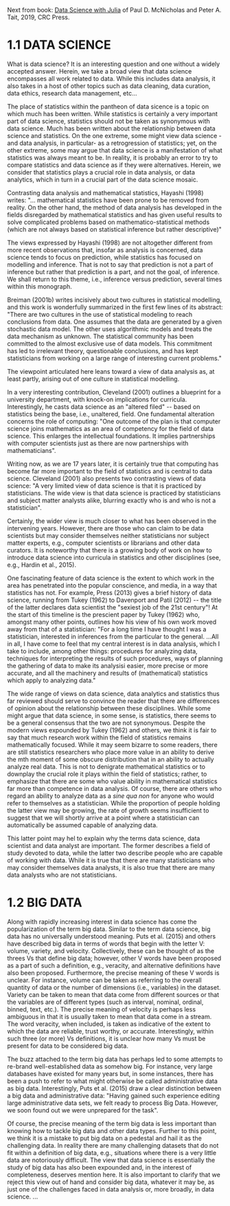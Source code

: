 
Next from book: [Data Science with Julia](https://www.amazon.com.mx/Data-Science-Julia-Paul-McNicholas/dp/1138499986) of Paul D. McNicholas and Peter A. Tait, 2019, CRC Press.

# 1.1 DATA SCIENCE

What is data science? It is an interesting question and one without a widely accepted answer. Herein, we take a broad view that data science encompasses all work related to data. While this includes data analysis, it also takes in a host of other topics such as data cleaning, data curation, data ethics, research data management, etc...

The place of statistics within the pantheon of data sicence is a topic on which much has been written. While statistics is certainly a very important part of data science, statistics should not be taken as synonymous with data science. Much has been written about the relationship between data science and statistics. On the one extreme, some might view data science -and data analysis, in particular- as a retrogression of statistics; yet, on the other extreme, some may argue that data science is a manifestation of what statistics was always meant to be. In reality, it is probably an error to try to compare statistics and data science as if they were alternatives. Herein, we consider that statistics plays a crucial role in data analysis, or data analytics, which in turn in a crucial part of the data science mosaic.


Contrasting data analysis and mathematical statistics, Hayashi (1998) writes: "... mathematical statistics have been prone to be removed from reality. On the other hand, the method of data analysis has developed in the fields disregarded by mathematical statistics and has given useful results to solve complicated problems based on mathematico-statistical methods (which are not always based on statistical inference but rather descriptive)"

The views expressed by Hayashi (1998) are not altogether different from more recent observations that, insofar as analysis is concerned, data science tends to focus on prediction, while statistics has focused on modelling and inference. That is not to say that prediction is not a part of inference but rather that prediction is a part, and not the goal, of inference. We shall return to this theme, i.e., inference versus prediction, several times within this monograph.

Breiman (2001b) writes incisively about two cultures in statistical modelling, and this work is wonderfully summarized in the first few lines of its abstract: "There are two cultures in the use of statistical modeling to reach conclusions from data. One assumes that the data are generated by a given stochastic data model. The other uses algorithmic models and treats the data mechanism as unknown. The statistical community has been committed to the almost exclusive use of data models. This commitment has led to irrelevant theory, questionable conclusions, and has kept statisticians from working on a large range of interesting current problems."

The viewpoint articulated here leans toward a view of data analysis as, at least partly, arising out of one culture in statistical modelling.

In a very interesting contribution, Cleveland (2001) outlines a blueprint for a university department, with knock-on implications for curricula. Interestingly, he casts data science as an "altered filed" -- based on statistics being the base, i.e., unaltered, field. One fundamental alteration concerns the role of computing: "One outcome of the plan is that computer science joins mathematics as an area of competency for the field of data science. This enlarges the intellectual foundations. It implies partnerships with computer scientists just as there are now partnerships with mathematicians".

Writing now, as we are 17 years later, it is certainly true that computing has become far more important to the field of statistics and is central to data science. Cleveland (2001) also presents two contrasting views of data science: "A very limited view of data science is that it is practiced by statisticians. The wide view is that data science is practiced by statisticians and subject matter analysts alike, blurring exactly who is and who is not a statistician".

Certainly, the wider view is much closer to what has been observed in the intervening years. However, there are those who can claim to be data scientists but may consider themselves neither statisticians nor subject matter experts, e.g., computer scientists or librarians and other data curators. It is noteworthy that there is a growing body of work on how to introduce data science into curricula in statistics and other disciplines (see, e.g., Hardin et al., 2015).

One fascinating feature of data science is the extent to which work in the area has penetrated into the popular conscience, and media, in a way that statistics has not. For example, Press (2013) gives a brief history of data science, running from Tukey (1962) to Davenport and Patil (2012) -- the title of the latter declares data scientist the "sexiest job of the 21st century"! At the start of this timeline is the prescient paper by Tukey (1962) who, amongst many other points, outlines how his view of his own work moved away from that of a statistician: "For a long time I have thought I was a statistician, interested in inferences from the particular to the general. ...All in all, I have come to feel that my central interest is in data analysis, which I take to include, among other things: procedures for analyzing data, techniques for interpreting the results of such procedures, ways of planning the gathering of data to make its analysisi easier, more precise or more accurate, and all the machinery and results of (mathematical) statistics which apply to analyzing data."

The wide range of views on data science, data analytics and statistics thus far reviewed should serve to convince the reader that there are differences of opinion about the relationship between these disciplines. While some might argue that data science, in some sense, is statistics, there seems to be a general consensus that the two are not synonymous. Despite the modern views expounded by Tukey (1962) and others, we think it is fair to say that much research work within the field of statistics remains mathematically focused. While it may seem bizarre to some readers, there are still statistics researchers who place more value in an ability to derive the mth moment of some obscure distribution that in an ability to actually analyze real data. This is not to denigrate mathematical statistics or to downplay the crucial role it plays within the field of statistics; rather, to emphasize that there are some who value ability in mathematical statistics far more than competence in data analysis. Of course, there are others who regard an ability to analyze data as a *sine qua non* for anyone who would refer to themselves as a statistician. While the proportion of people holding the latter view may be growing, the rate of growth seems insufficient to suggest that we will shortly arrive at a point where a statistician can automatically be assumed capable of analyzing data.

This latter point may hel to explain why the terms data science, data scientist and data analyst are important. The former describes a field of study devoted to data, while the latter two describe people who are capable of working with data. While it is true that there are many statisticians who may consider themselves data analysts, it is also true that there are many data analysts who are not statisticians.

# 1.2 BIG DATA

Along with rapidly increasing interest in data science has come the popularization of the term big data. Similar to the term data science, big data has no universally understood meaning. Puts et al. (2015) and others have described big data in terms of words that begin with the letter V: volume, variety, and velocity. Collectively, these can be thought of as the threes Vs that define big data; however, other V words have been proposed as a part of such a definition, e.g., veracity, and alternative definitions have also been proposed. Furthermore, the precise meaning of these V words is unclear. For instance, volume can be taken as referring to the overall quantity of data or the number of dimensions (i.e., variables) in the dataset. Variety can be taken to mean that data come from different sources or that the variables are of different types (such as interval, nominal, ordinal, binned, text, etc.). The precise meaning of velocity is perhaps less ambiguous in that it is usually taken to mean that data come in a stream. The word veracity, when included, is taken as indicative of the extent to which the data are reliable, trust worthy, or accurate. Interestingly, within such three (or more) Vs definitions, it is unclear how many Vs must be present for data to be considered big data.

The buzz attached to the term big data has perhaps led to some attempts to re-brand well-established data as somehow big. For instance, very large databases have existed for many years but, in some instances, there has been a push to refer to what might otherwise be called administrative data as big data. Interestingly, Puts et al. (2015) draw a clear distinction between a big data and administrative data: "Having gained such experience editing large administrative data sets, we felt ready to process Big Data. However, we soon found out we were unprepared for the task".


Of course, the precise meaning of the term big data is less important than knowing how to tackle big data and other data types. Further to this point, we think it is a mistake to put big data on a pedestal and hail it as the challenging data. In reality there are many challenging datasets that do not fit within a definition of big data, e.g., situations where there is a very little data are notoriously difficult. The view that data science is essentially the study of big data has also been expounded and, in the interest of completeness, deserves mention here. It is also important to clarify that we reject this view out of hand and consider big data, whatever it may be, as just one of the challenges faced in data analysis or, more broadly, in data science.
...
